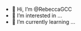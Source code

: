 - 👋 Hi, I’m @RebeccaGCC
- 👀 I’m interested in ...
- 🌱 I’m currently learning ...

<!---
RebeccaGCC/RebeccaGCC is a ✨ special ✨ repository because its `README.md` (this file) appears on your GitHub profile.
You can click the Preview link to take a look at your changes.
--->
